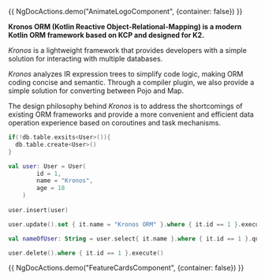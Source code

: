 {{ NgDocActions.demo("AnimateLogoComponent", {container: false}) }}

**Kronos ORM (Kotlin Reactive Object-Relational-Mapping) is a modern Kotlin ORM framework based on KCP and designed for K2.**

*Kronos* is a lightweight framework that provides developers with a simple solution for interacting with multiple databases.

*Kronos* analyzes IR expression trees to simplify code logic, making ORM coding concise and semantic. Through a compiler plugin, we also provide a simple solution for converting between Pojo and Map.

The design philosophy behind *Kronos* is to address the shortcomings of existing ORM frameworks and provide a more convenient and efficient data operation experience based on coroutines and task mechanisms.

```kotlin name="demo" icon="kotlin"
if(!db.table.exsits<User>()){
  db.table.create<User>()
}

val user: User = User(
        id = 1,
        name = "Kronos",
        age = 18
    )
    
user.insert(user)

user.update().set { it.name = "Kronos ORM" }.where { it.id == 1 }.execute()

val nameOfUser: String = user.select{ it.name }.where { it.id == 1 }.queryOne<String>()

user.delete().where { it.id == 1 }.execute()
```

{{ NgDocActions.demo("FeatureCardsComponent", {container: false}) }}
